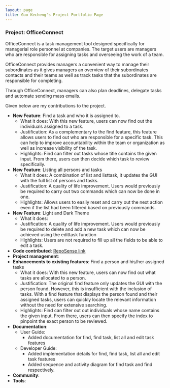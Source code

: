 ```yaml
---
layout: page
title: Guo Kecheng's Project Portfolio Page
---
```


### Project: OfficeConnect

OfficeConnect is a task management tool designed specifically for managerial role personnel
at companies. The target users are managers who are responsible for assigning tasks and
overseeing the work of a team.

OfficeConnect provides managers a convenient way to manage their subordinates as it gives
managers an overview of their subordinates contacts and their teams  as well as track tasks
that the subordinates are responsible for completing.

Through OfficeConnect, managers can also plan deadlines, delegate tasks and automate sending
mass emails.

Given below are my contributions to the project.

- **New Feature**: Find a task and who it is assigned to.
    * What it does: With this new feature, users can now find out the individuals assigned to a task.
    * Justification: As a complementary to the find feature, this feature allows users to find out who are responsible
    for a specific task. This can help to improve accountability within the team or organization as well as increase 
    visibility of the task.
    * Highlights: Find can filter out tasks whose title contains the given input. From there, users can then decide
    which task to review specifically.
- **New Feature**: Listing all persons and tasks
    * What it does: A combination of list and listtask, it updates the GUI with the full list of persons and tasks.
    * Justification: A quality of life improvement. Users would previously be required to carry out two commands which
    can now be done in one. 
    * Highlights: Allows users to easily reset and carry out the next action even if the list had been filtered based on
    previously commands.
- **New Feature**: Light and Dark Theme
    * What it does: 
    * Justification: A quality of life improvement. Users would previously be required to delete and add a new task 
    which can now be achieved using the edittask function
    * Highlights: Users are not required to fill up all the fields to be able to edit a task.
- **Code contributed**: [RepoSense link](https://nus-cs2103-ay2223s2.github.io/tp-dashboard/?search=guo-kecheng&sort=groupTitle&sortWithin=title&timeframe=commit&mergegroup=&groupSelect=groupByRepos&breakdown=true&checkedFileTypes=docs~functional-code~test-code~other&since=2023-02-17)
- **Project management**:
- **Enhancements to existing features**: Find a person and his/her assigned tasks
  * What it does: With this new feature, users can now find out what tasks are allocated to a person.
  * Justification: The original find feature only updates the GUI with the person found. However, this is insufficient
    with the inclusion of tasks. With a find feature that displays the person found and their assigned tasks, users can
    quickly locate the relevant information without the need for extensive searching.
  * Highlights: Find can filter out out individuals whose name contains the given input. From there, users can then
    specify the index to pinpoint the exact person to be reviewed.
- **Documentation**:
  * User Guide:
    * Added documentation for find, find task, list all and edit task features
  * Developer Guide:
    * Added implementation details for find, find task, list all and edit task features
    * Added sequence and activity diagram for find task and find respectively.
- **Community**:
- **Tools**:
